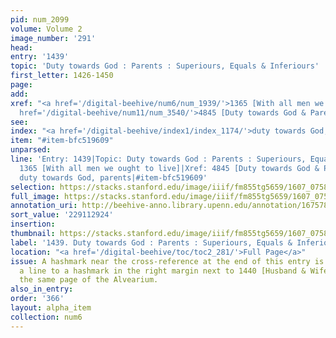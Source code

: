 ```yaml
---
pid: num_2099
volume: Volume 2
image_number: '291'
head:
entry: '1439'
topic: 'Duty towards God : Parents : Superiours, Equals & Inferiours'
first_letter: 1426-1450
page:
add:
xref: "<a href='/digital-beehive/num6/num_1939/'>1365 [With all men we ought to live]</a>|<a
  href='/digital-beehive/num11/num_3540/'>4845 [Duty towards God & Parents]</a>"
see:
index: "<a href='/digital-beehive/index1/index_1174/'>duty towards God, parents</a>"
item: "#item-bfc519609"
unparsed:
line: 'Entry: 1439|Topic: Duty towards God : Parents : Superiours, Equals & Inferiours|Xref:
  1365 [With all men we ought to live]|Xref: 4845 [Duty towards God & Parents]|Index:
  duty towards God, parents|#item-bfc519609'
selection: https://stacks.stanford.edu/image/iiif/fm855tg5659/1607_0758/402,2924,2884,1087/full/0/default.jpg
full_image: https://stacks.stanford.edu/image/iiif/fm855tg5659/1607_0758/full/full/0/default.jpg
annotation_uri: http://beehive-anno.library.upenn.edu/annotation/1675781635520
sort_value: '229112924'
insertion:
thumbnail: https://stacks.stanford.edu/image/iiif/fm855tg5659/1607_0758/402,2924,600,180/250,/0/default.jpg
label: '1439. Duty towards God : Parents : Superiours, Equals & Inferiours'
location: "<a href='/digital-beehive/toc/toc2_281/'>Full Page</a>"
issue: A hashmark near the cross-reference at the end of this entry is connected by
  a line to a hashmark in the right margin next to 1440 [Husband & Wife] later on
  the same page of the Alvearium.
also_in_entry:
order: '366'
layout: alpha_item
collection: num6
---
```

